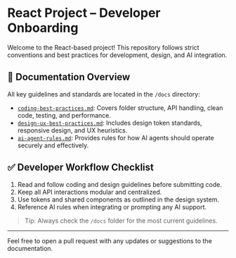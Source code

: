 # React Project – Developer Onboarding

Welcome to the React-based project! This repository follows strict conventions and best practices for development, design, and AI integration.

## 📁 Documentation Overview

All key guidelines and standards are located in the `/docs` directory:

- [`coding-best-practices.md`](./docs/coding-best-practices.md): Covers folder structure, API handling, clean code, testing, and performance.
- [`design-ux-best-practices.md`](./docs/design-ux-best-practices.md): Includes design token standards, responsive design, and UX heuristics.
- [`ai-agent-rules.md`](./docs/ai-agent-rules.md): Provides rules for how AI agents should operate securely and effectively.

## ✅ Developer Workflow Checklist

1. Read and follow coding and design guidelines before submitting code.
2. Keep all API interactions modular and centralized.
3. Use tokens and shared components as outlined in the design system.
4. Reference AI rules when integrating or prompting any AI support.

> Tip: Always check the `/docs` folder for the most current guidelines.

---

Feel free to open a pull request with any updates or suggestions to the documentation.
